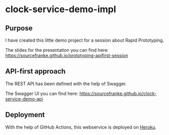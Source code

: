 # clock-service-demo-impl

## Purpose
I have created this little demo project for a session about Rapid Prototyping.

The slides for the presentation you can find here: https://sourcefranke.github.io/prototyping-apifirst-session

## API-first approach
The REST API has been defined with the help of Swagger.

The Swagger UI you can find here: https://sourcefranke.github.io/clock-service-demo-api

## Deployment
With the help of GitHub Actions, this webservice is deployed on [Heroku](https://heroku.com).
